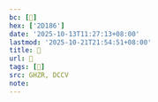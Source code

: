 ```yaml
---
bc: [𭆆]
hex: ['2D186']
date: '2025-10-13T11:27:13+08:00'
lastmod: '2025-10-21T21:54:51+08:00'
title: 󰖒
url: 󰖒
tags: [𠩺]
src: GHZR, DCCV
note:
---
```

